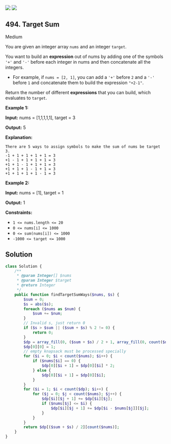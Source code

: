 [![](https://img.shields.io/github/stars/javadev/LeetCode-in-All?label=Stars&style=flat-square)](https://github.com/javadev/LeetCode-in-All)
[![](https://img.shields.io/github/forks/javadev/LeetCode-in-All?label=Fork%20me%20on%20GitHub%20&style=flat-square)](https://github.com/javadev/LeetCode-in-All/fork)

## 494\. Target Sum

Medium

You are given an integer array `nums` and an integer `target`.

You want to build an **expression** out of nums by adding one of the symbols `'+'` and `'-'` before each integer in nums and then concatenate all the integers.

*   For example, if `nums = [2, 1]`, you can add a `'+'` before `2` and a `'-'` before `1` and concatenate them to build the expression `"+2-1"`.

Return the number of different **expressions** that you can build, which evaluates to `target`.

**Example 1:**

**Input:** nums = [1,1,1,1,1], target = 3

**Output:** 5

**Explanation:**

    There are 5 ways to assign symbols to make the sum of nums be target 3.
    -1 + 1 + 1 + 1 + 1 = 3
    +1 - 1 + 1 + 1 + 1 = 3
    +1 + 1 - 1 + 1 + 1 = 3
    +1 + 1 + 1 - 1 + 1 = 3
    +1 + 1 + 1 + 1 - 1 = 3 

**Example 2:**

**Input:** nums = [1], target = 1

**Output:** 1 

**Constraints:**

*   `1 <= nums.length <= 20`
*   `0 <= nums[i] <= 1000`
*   `0 <= sum(nums[i]) <= 1000`
*   `-1000 <= target <= 1000`

## Solution

```php
class Solution {
    /**
     * @param Integer[] $nums
     * @param Integer $target
     * @return Integer
     */
    public function findTargetSumWays($nums, $s) {
        $sum = 0;
        $s = abs($s);
        foreach ($nums as $num) {
            $sum += $num;
        }
        // Invalid s, just return 0
        if ($s > $sum || ($sum + $s) % 2 != 0) {
            return 0;
        }
        $dp = array_fill(0, ($sum + $s) / 2 + 1, array_fill(0, count($nums) + 1, 0));
        $dp[0][0] = 1;
        // empty knapsack must be processed specially
        for ($i = 0; $i < count($nums); $i++) {
            if ($nums[$i] == 0) {
                $dp[0][$i + 1] = $dp[0][$i] * 2;
            } else {
                $dp[0][$i + 1] = $dp[0][$i];
            }
        }
        for ($i = 1; $i < count($dp); $i++) {
            for ($j = 0; $j < count($nums); $j++) {
                $dp[$i][$j + 1] += $dp[$i][$j];
                if ($nums[$j] <= $i) {
                    $dp[$i][$j + 1] += $dp[$i - $nums[$j]][$j];
                }
            }
        }
        return $dp[($sum + $s) / 2][count($nums)];
    }
}
```